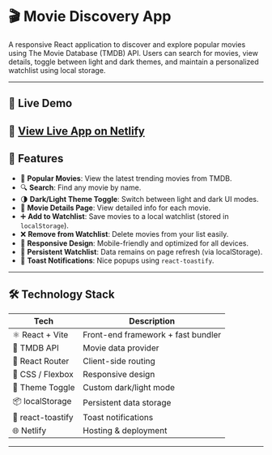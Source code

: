 
# 🎬 Movie Discovery App

A responsive React application to discover and explore popular movies using The Movie Database (TMDB) API. Users can search for movies, view details, toggle between light and dark themes, and maintain a personalized watchlist using local storage.

---

## 🌟 Live Demo

🔗 [View Live App on Netlify](https://courageous-quokka-24f9a3.netlify.app/)
---

## 🚀 Features

- 🎥 **Popular Movies**: View the latest trending movies from TMDB.
- 🔍 **Search**: Find any movie by name.
- 🌗 **Dark/Light Theme Toggle**: Switch between light and dark UI modes.
- 📑 **Movie Details Page**: View detailed info for each movie.
- ➕ **Add to Watchlist**: Save movies to a local watchlist (stored in `localStorage`).
- ❌ **Remove from Watchlist**: Delete movies from your list easily.
- 📱 **Responsive Design**: Mobile-friendly and optimized for all devices.
- 🔄 **Persistent Watchlist**: Data remains on page refresh (via localStorage).
- 🍞 **Toast Notifications**: Nice popups using `react-toastify`.

---

## 🛠 Technology Stack

| Tech              | Description                         |
|------------------|-------------------------------------|
| ⚛ React + Vite   | Front-end framework + fast bundler  |
| 📡 TMDB API       | Movie data provider                 |
| 🧭 React Router   | Client-side routing                 |
| 🎨 CSS / Flexbox  | Responsive design                   |
| 🌙 Theme Toggle   | Custom dark/light mode              |
| 📦 localStorage   | Persistent data storage             |
| 🍞 react-toastify | Toast notifications                 |
| 🌐 Netlify        | Hosting & deployment                |

---



